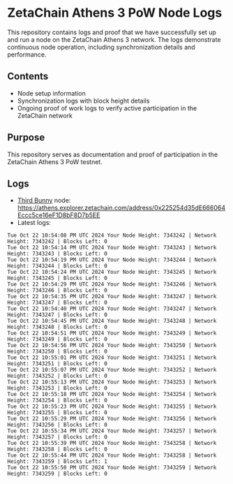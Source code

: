 # ZetaChain Athens 3 PoW Node Logs
This repository contains logs and proof that we have successfully set up and run a node on the ZetaChain Athens 3 network. The logs demonstrate continuous node operation, including synchronization details and performance.

## Contents
- Node setup information
- Synchronization logs with block height details
- Ongoing proof of work logs to verify active participation in the ZetaChain network

## Purpose
This repository serves as documentation and proof of participation in the ZetaChain Athens 3 PoW testnet.

## Logs

- [Third Bunny](https://thirdbunny.xyz/) node: https://athens.explorer.zetachain.com/address/0x225254d35dE666064Eccc5ce16eF1D8bF8D7b5EE
- Latest logs:
```
Tue Oct 22 10:54:08 PM UTC 2024 Your Node Height: 7343242 | Network Height: 7343242 | Blocks Left: 0
Tue Oct 22 10:54:14 PM UTC 2024 Your Node Height: 7343243 | Network Height: 7343243 | Blocks Left: 0
Tue Oct 22 10:54:19 PM UTC 2024 Your Node Height: 7343244 | Network Height: 7343244 | Blocks Left: 0
Tue Oct 22 10:54:24 PM UTC 2024 Your Node Height: 7343245 | Network Height: 7343245 | Blocks Left: 0
Tue Oct 22 10:54:29 PM UTC 2024 Your Node Height: 7343246 | Network Height: 7343246 | Blocks Left: 0
Tue Oct 22 10:54:35 PM UTC 2024 Your Node Height: 7343247 | Network Height: 7343247 | Blocks Left: 0
Tue Oct 22 10:54:40 PM UTC 2024 Your Node Height: 7343247 | Network Height: 7343247 | Blocks Left: 0
Tue Oct 22 10:54:45 PM UTC 2024 Your Node Height: 7343248 | Network Height: 7343248 | Blocks Left: 0
Tue Oct 22 10:54:51 PM UTC 2024 Your Node Height: 7343249 | Network Height: 7343249 | Blocks Left: 0
Tue Oct 22 10:54:56 PM UTC 2024 Your Node Height: 7343250 | Network Height: 7343250 | Blocks Left: 0
Tue Oct 22 10:55:01 PM UTC 2024 Your Node Height: 7343251 | Network Height: 7343251 | Blocks Left: 0
Tue Oct 22 10:55:07 PM UTC 2024 Your Node Height: 7343252 | Network Height: 7343252 | Blocks Left: 0
Tue Oct 22 10:55:13 PM UTC 2024 Your Node Height: 7343253 | Network Height: 7343253 | Blocks Left: 0
Tue Oct 22 10:55:18 PM UTC 2024 Your Node Height: 7343254 | Network Height: 7343254 | Blocks Left: 0
Tue Oct 22 10:55:23 PM UTC 2024 Your Node Height: 7343255 | Network Height: 7343255 | Blocks Left: 0
Tue Oct 22 10:55:29 PM UTC 2024 Your Node Height: 7343256 | Network Height: 7343256 | Blocks Left: 0
Tue Oct 22 10:55:34 PM UTC 2024 Your Node Height: 7343257 | Network Height: 7343257 | Blocks Left: 0
Tue Oct 22 10:55:39 PM UTC 2024 Your Node Height: 7343258 | Network Height: 7343258 | Blocks Left: 0
Tue Oct 22 10:55:44 PM UTC 2024 Your Node Height: 7343258 | Network Height: 7343259 | Blocks Left: 1
Tue Oct 22 10:55:50 PM UTC 2024 Your Node Height: 7343259 | Network Height: 7343259 | Blocks Left: 0
```
